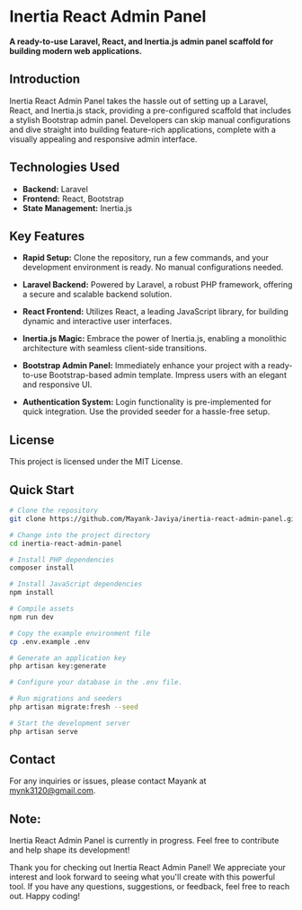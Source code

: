 # Inertia React Admin Panel

**A ready-to-use Laravel, React, and Inertia.js admin panel scaffold for building modern web applications.**

## Introduction

Inertia React Admin Panel takes the hassle out of setting up a Laravel, React, and Inertia.js stack, providing a pre-configured scaffold that includes a stylish Bootstrap admin panel. Developers can skip manual configurations and dive straight into building feature-rich applications, complete with a visually appealing and responsive admin interface.

## Technologies Used

-   **Backend:** Laravel
-   **Frontend:** React, Bootstrap
-   **State Management:** Inertia.js

## Key Features

- **Rapid Setup:** Clone the repository, run a few commands, and your development environment is ready. No manual configurations needed.

- **Laravel Backend:** Powered by Laravel, a robust PHP framework, offering a secure and scalable backend solution.

- **React Frontend:** Utilizes React, a leading JavaScript library, for building dynamic and interactive user interfaces.

- **Inertia.js Magic:** Embrace the power of Inertia.js, enabling a monolithic architecture with seamless client-side transitions.

- **Bootstrap Admin Panel:** Immediately enhance your project with a ready-to-use Bootstrap-based admin template. Impress users with an elegant and responsive UI.

- **Authentication System:** Login functionality is pre-implemented for quick integration. Use the provided seeder for a hassle-free setup.

## License

This project is licensed under the MIT License.


## Quick Start

```bash
# Clone the repository
git clone https://github.com/Mayank-Javiya/inertia-react-admin-panel.git

# Change into the project directory
cd inertia-react-admin-panel

# Install PHP dependencies
composer install

# Install JavaScript dependencies
npm install

# Compile assets
npm run dev

# Copy the example environment file
cp .env.example .env

# Generate an application key
php artisan key:generate

# Configure your database in the .env file.

# Run migrations and seeders
php artisan migrate:fresh --seed

# Start the development server
php artisan serve
```

##  Contact

For any inquiries or issues, please contact Mayank at mynk3120@gmail.com.

##  Note:

Inertia React Admin Panel is currently in progress. Feel free to contribute and help shape its development!

Thank you for checking out Inertia React Admin Panel! We appreciate your interest and look forward to seeing what you'll create with this powerful tool. If you have any questions, suggestions, or feedback, feel free to reach out. Happy coding!
